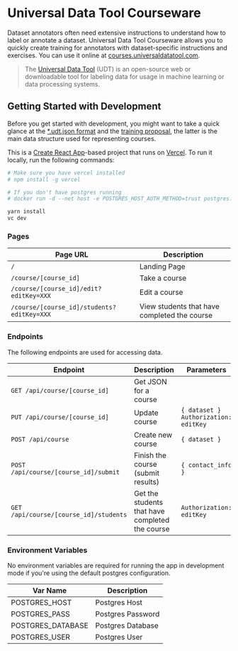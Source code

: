 # Universal Data Tool Courseware

Dataset annotators often need extensive instructions to understand how to label
or annotate a dataset. Universal Data Tool Courseware allows you to quickly create
training for annotators with dataset-specific instructions and exercises. You can
use it online at [courses.universaldatatool.com](https://courses.universaldatatool.com).

> The [Universal Data Tool](https://github.com/UniversalDataTool/universal-data-tool) (UDT) is an
> open-source web or downloadable tool for labeling data for usage in machine
> learning or data processing systems.

## Getting Started with Development

Before you get started with development, you might want to take a quick glance
at the [\*.udt.json format](https://github.com/UniversalDataTool/udt-format) and
the [training proposal](https://github.com/UniversalDataTool/udt-format/blob/master/proposals/training.md), the latter is the main data structure used for representing courses.

This is a [Create React App](https://github.com/facebook/create-react-app)-based
project that runs on [Vercel](https://vercel.com). To run it locally, run the
following commands:

```bash
# Make sure you have vercel installed
# npm install -g vercel

# If you don't have postgres running
# docker run -d --net host -e POSTGRES_HOST_AUTH_METHOD=trust postgres:12

yarn install
vc dev
```

### Pages

| Page URL                                   | Description                                  |
| ------------------------------------------ | -------------------------------------------- |
| `/`                                        | Landing Page                                 |
| `/course/[course_id]`                      | Take a course                                |
| `/course/[course_id]/edit?editKey=XXX`     | Edit a course                                |
| `/course/[course_id]/students?editKey=XXX` | View students that have completed the course |

### Endpoints

The following endpoints are used for accessing data.

| Endpoint                               | Description                                     | Parameters                             |
| -------------------------------------- | ----------------------------------------------- | -------------------------------------- |
| `GET /api/course/[course_id]`          | Get JSON for a course                           |                                        |
| `PUT /api/course/[course_id]`          | Update course                                   | `{ dataset }` `Authorization: editKey` |
| `POST /api/course`                     | Create new course                               | `{ dataset }`                          |
| `POST /api/course/[course_id]/submit`  | Finish the course (submit results)              | `{ contact_info }`         |
| `GET /api/course/[course_id]/students` | Get the students that have completed the course | `Authorization: editKey`               |

### Environment Variables

No environment variables are required for running the app in development mode if
you're using the default postgres configuration.

| Var Name          | Description       |
| ----------------- | ----------------- |
| POSTGRES_HOST     | Postgres Host     |
| POSTGRES_PASS     | Postgres Password |
| POSTGRES_DATABASE | Postgres Database |
| POSTGRES_USER     | Postgres User     |
